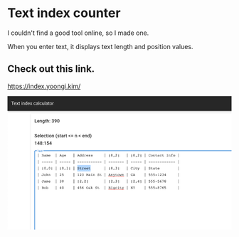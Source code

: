 # Text index counter

I couldn't find a good tool online, so I made one.

When you enter text, it displays text length and position values.

## Check out this link. 

https://index.yoongi.kim/

![img.png](img.png)
